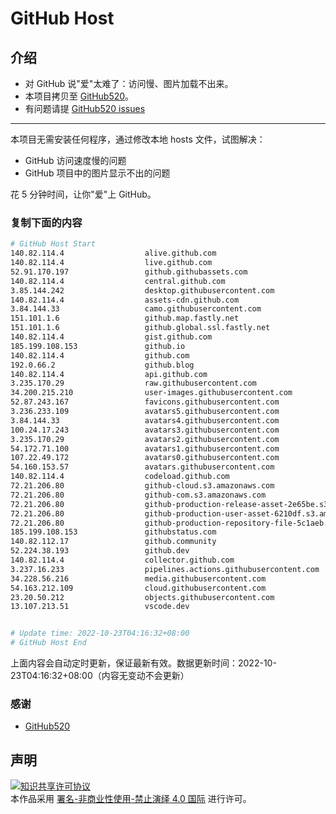 # GitHub Host
## 介绍
- 对 GitHub 说"爱"太难了：访问慢、图片加载不出来。
- 本项目拷贝至 [GitHub520](https://github.com/521xueweihan/GitHub520)。
- 有问题请提 [GitHub520 issues](https://github.com/521xueweihan/GitHub520/issues/new)

---

本项目无需安装任何程序，通过修改本地 hosts 文件，试图解决：
- GitHub 访问速度慢的问题
- GitHub 项目中的图片显示不出的问题

花 5 分钟时间，让你"爱"上 GitHub。

### 复制下面的内容
```bash
# GitHub Host Start
140.82.114.4                  alive.github.com
140.82.114.4                  live.github.com
52.91.170.197                 github.githubassets.com
140.82.114.4                  central.github.com
3.85.144.242                  desktop.githubusercontent.com
140.82.114.4                  assets-cdn.github.com
3.84.144.33                   camo.githubusercontent.com
151.101.1.6                   github.map.fastly.net
151.101.1.6                   github.global.ssl.fastly.net
140.82.114.4                  gist.github.com
185.199.108.153               github.io
140.82.114.4                  github.com
192.0.66.2                    github.blog
140.82.114.4                  api.github.com
3.235.170.29                  raw.githubusercontent.com
34.200.215.210                user-images.githubusercontent.com
52.87.243.167                 favicons.githubusercontent.com
3.236.233.109                 avatars5.githubusercontent.com
3.84.144.33                   avatars4.githubusercontent.com
100.24.17.243                 avatars3.githubusercontent.com
3.235.170.29                  avatars2.githubusercontent.com
54.172.71.100                 avatars1.githubusercontent.com
107.22.49.172                 avatars0.githubusercontent.com
54.160.153.57                 avatars.githubusercontent.com
140.82.114.4                  codeload.github.com
72.21.206.80                  github-cloud.s3.amazonaws.com
72.21.206.80                  github-com.s3.amazonaws.com
72.21.206.80                  github-production-release-asset-2e65be.s3.amazonaws.com
72.21.206.80                  github-production-user-asset-6210df.s3.amazonaws.com
72.21.206.80                  github-production-repository-file-5c1aeb.s3.amazonaws.com
185.199.108.153               githubstatus.com
140.82.112.17                 github.community
52.224.38.193                 github.dev
140.82.114.4                  collector.github.com
3.237.16.233                  pipelines.actions.githubusercontent.com
34.228.56.216                 media.githubusercontent.com
54.163.212.109                cloud.githubusercontent.com
23.20.50.212                  objects.githubusercontent.com
13.107.213.51                 vscode.dev


# Update time: 2022-10-23T04:16:32+08:00
# GitHub Host End

```
上面内容会自动定时更新，保证最新有效。数据更新时间：2022-10-23T04:16:32+08:00（内容无变动不会更新）

### 感谢

- [GitHub520](https://github.com/521xueweihan/GitHub520)

## 声明
<a rel="license" href="https://creativecommons.org/licenses/by-nc-nd/4.0/deed.zh"><img alt="知识共享许可协议" style="border-width: 0" src="https://licensebuttons.net/l/by-nc-nd/4.0/88x31.png"></a><br>本作品采用 <a rel="license" href="https://creativecommons.org/licenses/by-nc-nd/4.0/deed.zh">署名-非商业性使用-禁止演绎 4.0 国际</a> 进行许可。